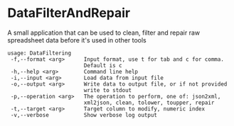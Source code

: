 # DataFilterAndRepair

A small application that can be used to clean, filter and repair raw spreadsheet data before it's used in other tools

```
usage: DataFiltering
 -f,--format <arg>      Input format, use t for tab and c for comma.
                        Default is c
 -h,--help <arg>        Command line help
 -i,--input <arg>       Load data from input file
 -o,--output <arg>      Write data to output file, or if not provided
                        write to stdout
 -p,--operation <arg>   The operation to perform, one of: json2xml,
                        xml2json, clean, tolower, toupper, repair
 -t,--target <arg>      Target column to modify, numeric index
 -v,--verbose           Show verbose log output
```

